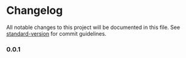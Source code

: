 # Changelog

All notable changes to this project will be documented in this file. See [standard-version](https://github.com/conventional-changelog/standard-version) for commit guidelines.

### 0.0.1